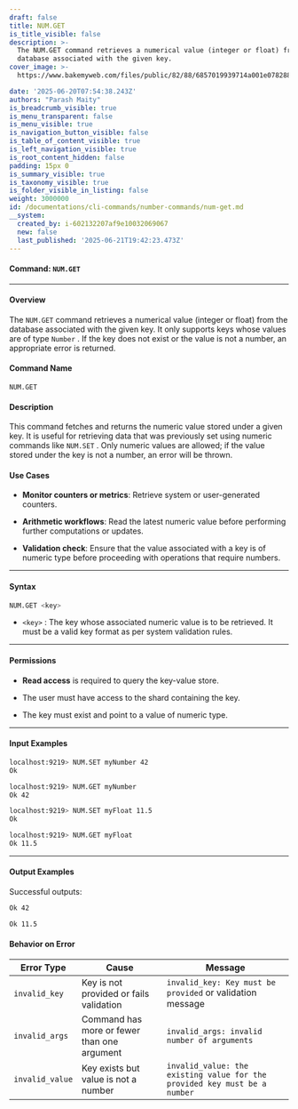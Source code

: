 ```yaml
---
draft: false
title: NUM.GET
is_title_visible: false
description: >-
  The NUM.GET command retrieves a numerical value (integer or float) from the
  database associated with the given key. 
cover_image: >-
  https://www.bakemyweb.com/files/public/82/88/6857019939714a001e078288/i/5c/5e/685701b8a14834001f8a5c5e/original?name=logo-large.png&mimetype=image/png&cd=inline

date: '2025-06-20T07:54:38.243Z'
authors: "Parash Maity"
is_breadcrumb_visible: true
is_menu_transparent: false
is_menu_visible: true
is_navigation_button_visible: false
is_table_of_content_visible: true
is_left_navigation_visible: true
is_root_content_hidden: false
padding: 15px 0
is_summary_visible: true
is_taxonomy_visible: true
is_folder_visible_in_listing: false
weight: 3000000
id: /documentations/cli-commands/number-commands/num-get.md
__system:
  created_by: i-602132207af9e10032069067
  new: false
  last_published: '2025-06-21T19:42:23.473Z'
---
```

#### Command: `NUM.GET` 

***

#### **Overview**

The `NUM.GET` command retrieves a numerical value (integer or float) from the database associated with the given key. It only supports keys whose values are of type `Number` . If the key does not exist or the value is not a number, an appropriate error is returned.

#### **Command Name**

 `NUM.GET` 

#### **Description**

This command fetches and returns the numeric value stored under a given key. It is useful for retrieving data that was previously set using numeric commands like `NUM.SET` . Only numeric values are allowed; if the value stored under the key is not a number, an error will be thrown.


#### **Use Cases**

* **Monitor counters or metrics**: Retrieve system or user-generated counters.

* **Arithmetic workflows**: Read the latest numeric value before performing further computations or updates.

* **Validation check**: Ensure that the value associated with a key is of numeric type before proceeding with operations that require numbers.

***

#### **Syntax**

```bash 
NUM.GET <key>
```

*  `<key>` : The key whose associated numeric value is to be retrieved. It must be a valid key format as per system validation rules.

***

#### **Permissions**

* **Read access** is required to query the key-value store.

* The user must have access to the shard containing the key.

* The key must exist and point to a value of numeric type.

***

#### **Input Examples**

```bash 
localhost:9219> NUM.SET myNumber 42
Ok

localhost:9219> NUM.GET myNumber
Ok 42

localhost:9219> NUM.SET myFloat 11.5
Ok

localhost:9219> NUM.GET myFloat
Ok 11.5
```

***

#### **Output Examples**

Successful outputs:

```bash 
Ok 42
```

```bash 
Ok 11.5
```

#### **Behavior on Error**

| Error Type        | Cause                                       | Message                                                                     |
| ----------------- | ------------------------------------------- | --------------------------------------------------------------------------- |
|  `invalid_key`    | Key is not provided or fails validation     |  `invalid_key: Key must be provided` or validation message                  |
|  `invalid_args`   | Command has more or fewer than one argument |  `invalid_args: invalid number of arguments`                                |
|  `invalid_value`  | Key exists but value is not a number        |  `invalid_value: the existing value for the provided key must be a number`  |


 
